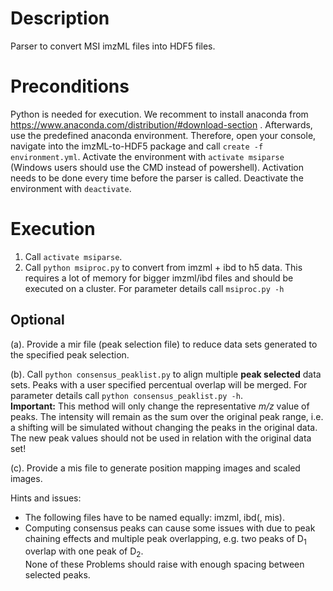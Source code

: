 # Description
Parser to convert MSI imzML files into HDF5 files.

# Preconditions
Python is needed for execution. We recomment to install anaconda from https://www.anaconda.com/distribution/#download-section .
Afterwards, use the predefined anaconda environment. Therefore, open your console, navigate into the imzML-to-HDF5 package and call `create -f environment.yml`.
Activate the environment with `activate msiparse` (Windows users should use the CMD instead of powershell). Activation needs to be done every time before the parser is called.
Deactivate the environment with `deactivate`.

# Execution
1. Call `activate msiparse`.
2. Call `python msiproc.py` to convert from imzml + ibd to h5 data. This requires a lot of memory for bigger imzml/ibd files and should be executed on a cluster. For parameter details call `msiproc.py -h`

## Optional
  (a). Provide a mir file (peak selection file) to reduce data sets generated to the specified peak selection.

  (b). Call `python consensus_peaklist.py` to align multiple **peak selected** data sets. Peaks with a user specified percentual overlap will be merged. For parameter details call `python consensus_peaklist.py -h`. <br> **Important:** This method will only change the representative *m/z* value of peaks. The intensity will remain as the sum over the original peak range, i.e. a shifting will be simulated without changing the peaks in the original data. The new peak values should not be used in relation with the original data set!

  (c). Provide a mis file to generate position mapping images and scaled images.

Hints and issues:
 * The following files have to be named equally: imzml, ibd(, mis).
 * Computing consensus peaks can cause some issues with due to peak chaining effects and multiple peak overlapping, e.g. two peaks of D<sub>1</sub> overlap with one peak of D<sub>2</sub>. <br> None of these Problems should raise with enough spacing between selected peaks.
